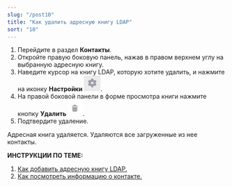 ```yaml
---
slug: "/post10"
title: "Как удалить адресную книгу LDAP"
sort: "10"
---
```


1. Перейдите в раздел **Контакты**.
2. Откройте правую боковую панель, нажав в правом верхнем углу на выбранную адресную книгу.
3. Наведите курсор на книгу LDAP, которую хотите удалить, и  нажмите на иконку **Настройки** ![settings-button.jpg](./images/settings-button.jpg "Настройки").
4. На правой боковой панели в форме просмотра книги  нажмите кнопку **Удалить** ![delete-button2.jpg](./images/delete-button2.jpg "Удалить").
5. Подтвердите удаление.

Адресная книга удаляется. Удаляются все загруженные из нее контакты.

**ИНСТРУКЦИИ ПО ТЕМЕ:**  
1. [Как добавить адресную книгу LDAP.](./add-ldap.md)  
2. [Как посмотреть информацию о контакте.](./view-contact.md)  
